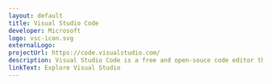 ```yaml
---
layout: default
title: Visual Studio Code
developer: Microsoft
logo: vsc-icon.svg
externalLogo:
projectUrl: https://code.visualstudio.com/
description: Visual Studio Code is a free and open-souce code editor that runs anywhere.
linkText: Explore Visual Studio
---
```

